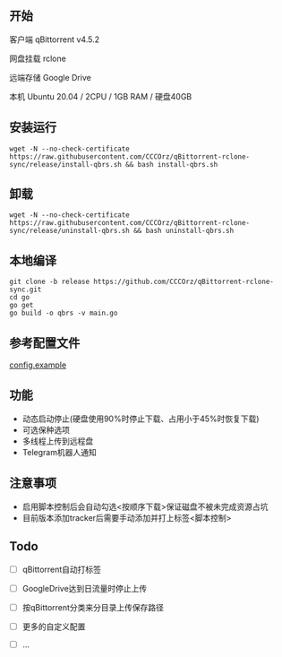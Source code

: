 ## 开始
客户端 qBittorrent v4.5.2


网盘挂载 rclone


远端存储 Google Drive


本机 Ubuntu 20.04 / 2CPU / 1GB RAM / 硬盘40GB


## 安装运行
```
wget -N --no-check-certificate https://raw.githubusercontent.com/CCCOrz/qBittorrent-rclone-sync/release/install-qbrs.sh && bash install-qbrs.sh
```

## 卸载
```
wget -N --no-check-certificate https://raw.githubusercontent.com/CCCOrz/qBittorrent-rclone-sync/release/uninstall-qbrs.sh && bash uninstall-qbrs.sh
```

## 本地编译
```
git clone -b release https://github.com/CCCOrz/qBittorrent-rclone-sync.git
cd go
go get 
go build -o qbrs -v main.go
```

## 参考配置文件
[config.example](https://github.com/CCCOrz/qBittorrent-rclone-sync/blob/release/go/config.example)

## 功能
- 动态启动停止(硬盘使用90%时停止下载、占用小于45%时恢复下载)
- 可选保种选项
- 多线程上传到远程盘
- Telegram机器人通知

## 注意事项
- 启用脚本控制后会自动勾选<按顺序下载>保证磁盘不被未完成资源占坑
- 目前版本添加tracker后需要手动添加并打上标签<脚本控制>

## Todo
- [ ] qBittorrent自动打标签
- [ ] GoogleDrive达到日流量时停止上传
- [ ] 按qBittorrent分类来分目录上传保存路径
- [ ] 更多的自定义配置
- [ ] ...

